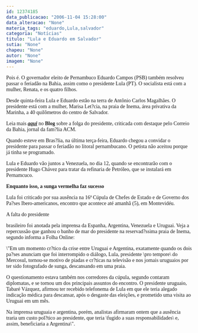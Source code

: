 ```yaml
---
id: 12374185
data_publicacao: "2006-11-04 15:28:00"
data_alteracao: "None"
materia_tags: "eduardo,Lula,salvador"
categoria: "Notícias"
titulo: "Lula e Eduardo em Salvador"
sutia: "None"
chapeu: "None"
autor: "None"
imagem: "None"
---
```

<p><P><FONT face=Verdana>Pois é. O governador eleito de Pernambuco Eduardo Campos (PSB) também resolveu passar o feriadão na Bahia, assim como o presidente Lula (PT). O socialista está com a mulher, Renata, e os quatro filhos. </FONT></P></p>
<p><P><FONT face=Verdana>Desde quinta-feira Lula e Eduardo estão na terra de Antônio Carlos Magalhães.&nbsp;O presidente&nbsp;está com a mulher, Marisa Let?cia, na praia de Inema, área privativa da Marinha, a 40 quilômetros do centro de Salvador.</FONT></P></p>
<p><P><FONT face=Verdana>Leia mais <STRONG><A href=\"https://jc3.uol.com.br/blogs/jc/2006/11/02/index.php\"><EM>aqui</EM></A></STRONG> no <STRONG>Blog</STRONG> sobre a folga do presidente, criticada com destaque pelo Correio da&nbsp;Bahia, jornal da fam?lia ACM. </FONT></P></p>
<p><P><FONT face=Verdana>Quando esteve em Bras?lia, na última terça-feira, Eduardo chegou a convidar&nbsp;o presidente&nbsp;para passar o feriadão no litoral pernambucano. O petista não aceitou porque já tinha se programado.</FONT></P></p>
<p><P><FONT face=Verdana>Lula e Eduardo&nbsp;vão juntos a&nbsp;Venezuela, no dia 12, quando se encontrarão com o presidente Hugo Chávez para tratar da refinaria de Petróleo, que se instalará em Pernamcuco. </FONT></P></p>
<p><P><FONT face=Verdana><STRONG>Enquanto isso, a</STRONG><STRONG>&nbsp;sunga vermelha faz sucesso</STRONG></FONT></P></p>
<p><P><FONT face=Verdana>Lula foi criticado por sua ausência na 16ª Cúpula de Chefes de Estado e de Governo dos Pa?ses Ibero-americanos, encontro que acontece até amanhã (5), em Montevidéu.</FONT></P></p>
<p><P><FONT face=Verdana>A falta do presidente</p>
<p> brasileiro&nbsp;foi anotada pela imprensa da Espanha, Argentina, Venezuela e Uruguai. Veja a repercussão que ganhou o banho de mar do presidente na reservad?ssima praia de Inema, segundo informa a Folha Online: </FONT></P></p>
<p><P><FONT face=Verdana>\"Em um momento cr?tico da crise entre Uruguai e Argentina, exatamente quando os dois pa?ses anunciam que foi interrompido o diálogo, Lula, presidente \pro tempore\ do Mercosul, tornou-se motivo de piadas e cr?ticas na televisão e nos jornais uruguaios por ter sido fotografado de sunga, descansando em uma praia.</FONT></P></p>
<p><P><FONT face=Verdana>O questionamento estava também nos corredores da cúpula, segundo contaram diplomatas, e se tornou um dos principais assuntos do encontro. O presidente uruguaio, Tabaré Vázquez, afirmou ter recebido telefonema de Lula em que ele teria alegado indicação médica para descansar, após o desgaste das eleições, e prometido uma visita ao Uruguai em um mês.</FONT></P></p>
<p><P><FONT face=Verdana>Na imprensa uruguaia e argentina, porém, analistas afirmaram ontem que a ausência traria um custo pol?tico ao presidente, que teria \fugido a suas responsabilidades\ e, assim, beneficiaria a Argentina\".</FONT> </P> </p>

